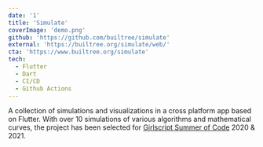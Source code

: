 ```yaml
---
date: '1'
title: 'Simulate'
coverImage: 'demo.png'
github: 'https://github.com/builtree/simulate'
external: 'https://builtree.org/simulate/web/'
cta: 'https://www.builtree.org/simulate'
tech:
  - Flutter
  - Dart
  - CI/CD
  - Github Actions
---
```


A collection of simulations and visualizations in a cross platform app based on Flutter. With over 10 simulations of various algorithms and mathematical curves, the project has been selected for <a href="https://gssoc.girlscript.tech/" target="_blank">Girlscript Summer of Code</a> 2020 & 2021.
